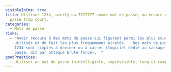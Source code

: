 ```yaml
---
visibleInCms: true
title: Utiliser 1234, azerty ou 7777777 comme mot de passe, ou encore un mot de
  passe trop court.
categories:
  - Mots de passe
risks:
  - "Avoir recours à des mots de passe qui figurent parmi les plus couramment
    utilisés et de fait les plus fréquemment piratés.   Des mots de passe comme
    1234 sont simples à deviner ou à casser (logiciel dédié au cassage de mot de
    passe, dit par attaque brute force).  "
goodPractices:
  - Utiliser un mot de passe inintelligible, imprévisible, long et complexe.
---
```

